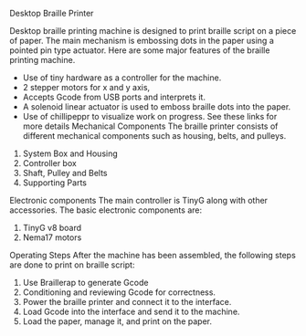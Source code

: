 ﻿Desktop Braille Printer

 


Desktop braille printing machine is designed to print braille script on a piece of paper. The main mechanism is embossing dots in the paper using a pointed pin type actuator. Here are some major features of the braille printing machine.
* Use of tiny hardware as a controller for the machine.
* 2 stepper motors for x and y axis,
* Accepts Gcode from USB ports and interprets it.
* A solenoid linear actuator is used to emboss braille dots into the paper.
* Use of chillipeppr to visualize work on progress.
See these links for more details
Mechanical Components 
The braille printer consists of different mechanical components such as housing, belts, and pulleys.
  



1. System Box and Housing
2. Controller box
3. Shaft, Pulley and Belts
4. Supporting Parts 


Electronic components
The main controller is TinyG along with other accessories. The basic electronic components are: 
1. TinyG v8 board 
2. Nema17 motors


Operating Steps
After the machine has been assembled, the following steps are done to print on braille script:


1. Use Braillerap to generate Gcode  
2. Conditioning and reviewing Gcode for correctness.
3. Power the braille printer and connect it to the interface.
4. Load Gcode into the interface and send it to the machine.
5. Load the paper, manage it, and print on the paper.
